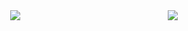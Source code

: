<div style="display: flex; justify-content: space-around;">
  <a href="https://github.com/Youkamii/github-readme-stats">
    <img src="https://github-readme-stats.vercel.app/api/top-langs/?username=Youkamii&include_orgs=true" />
  </a>
  <a href="https://github.com/Youkamii/github-readme-stats">
    <img src="https://github-readme-stats-git-masterorgs-github-readme-stats-team.vercel.app/api?username=Youkamii&include_orgs=true" />
  </a>
</div>

